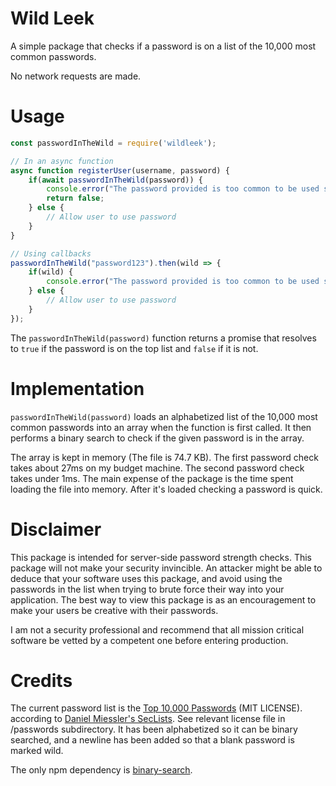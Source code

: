 # Wild Leek
A simple package that checks if a password is on a list of the 10,000 most common passwords.

No network requests are made.

# Usage
```javascript
const passwordInTheWild = require('wildleek');

// In an async function
async function registerUser(username, password) {
    if(await passwordInTheWild(password)) {
        console.error("The password provided is too common to be used safely");
        return false;
    } else {
        // Allow user to use password
    }
}

// Using callbacks
passwordInTheWild("password123").then(wild => {
    if(wild) {
        console.error("The password provided is too common to be used safely");
    } else {
        // Allow user to use password
    }
});
```
The `passwordInTheWild(password)` function returns a promise that resolves to `true` if the password
is on the top list and `false` if it is not.

# Implementation
`passwordInTheWild(password)` loads an alphabetized list of the 10,000 most common passwords into an array 
when the function is first called. It then performs a binary search to check if the given password is in the array.

The array is kept in memory (The file is 74.7 KB).
The first password check takes about 27ms on my budget machine.
The second password check takes under 1ms. The main expense of the package is the time spent
loading the file into memory. After it's loaded checking a password is quick.

# Disclaimer
This package is intended for server-side password strength checks. 
This package will not make your security invincible. An attacker might be able to deduce that
your software uses this package, and avoid using the passwords in the list when trying to
brute force their way into your application. The best way to view this package is as an
encouragement to make your users be creative with their passwords.

I am not a security professional and recommend that all mission critical software be vetted by a
competent one before entering production.

# Credits
The current password list is 
the [Top 10,000 Passwords](https://github.com/danielmiessler/SecLists/blob/master/Passwords/Common-Credentials/10-million-password-list-top-10000.txt) (MIT LICENSE).
according to [Daniel Miessler's SecLists](https://github.com/danielmiessler/SecLists).
See relevant license file in /passwords subdirectory. 
It has been alphabetized so it can be binary searched, and a newline has been added so that a blank
password is marked wild.

The only npm dependency is [binary-search](https://github.com/darkskyapp/binary-search).